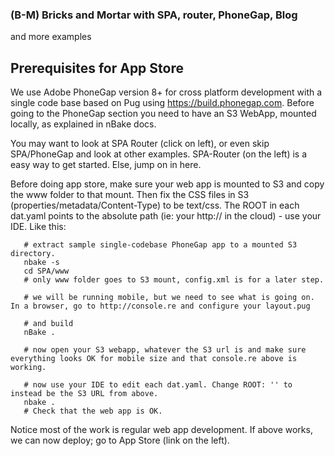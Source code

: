 


### (B-M) Bricks and Mortar with SPA, router, PhoneGap, Blog
and more examples

## Prerequisites for App Store

We use Adobe PhoneGap version 8+ for cross platform development with a single code base based on Pug using https://build.phonegap.com. Before going to the PhoneGap section you need to have an S3 WebApp, mounted locally, as explained in nBake docs.

You may want to look at SPA Router (click on left), or even skip SPA/PhoneGap and look at other examples. SPA-Router (on the left) is a easy way to get started. Else, jump on in here.

Before doing app store, make sure your web app is mounted to S3 and copy the www folder to that mount. Then fix the CSS files in S3 (properties/metadata/Content-Type) to be text/css. The ROOT in each dat.yaml points to the absolute path (ie: your http:// in the cloud) - use your IDE. Like this:
```
   # extract sample single-codebase PhoneGap app to a mounted S3 directory.
   nbake -s
   cd SPA/www
   # only www folder goes to S3 mount, config.xml is for a later step.

   # we will be running mobile, but we need to see what is going on. In a browser, go to http://console.re and configure your layout.pug

   # and build
   nBake .

   # now open your S3 webapp, whatever the S3 url is and make sure everything looks OK for mobile size and that console.re above is working.

   # now use your IDE to edit each dat.yaml. Change ROOT: '' to instead be the S3 URL from above.
   nbake .
   # Check that the web app is OK.

```
Notice most of the work is regular web app development. If above works, we can now deploy; go to App Store (link on the left).


